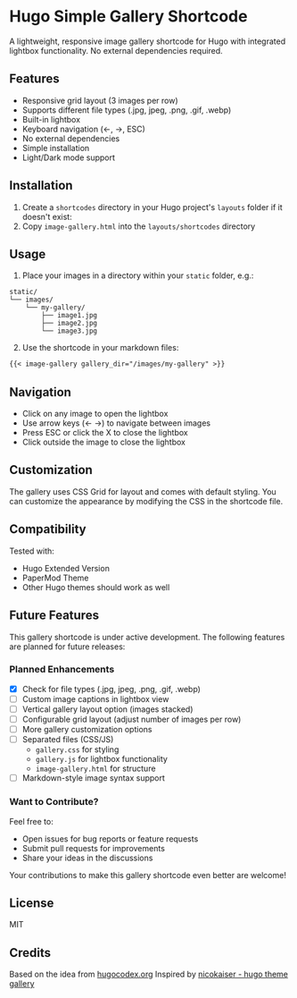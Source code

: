 # Hugo Simple Gallery Shortcode

A lightweight, responsive image gallery shortcode for Hugo with integrated lightbox functionality. No external dependencies required.

## Features
- Responsive grid layout (3 images per row)
- Supports different file types (.jpg, jpeg, .png, .gif, .webp)
- Built-in lightbox
- Keyboard navigation (←, →, ESC)
- No external dependencies
- Simple installation
- Light/Dark mode support

## Installation
1. Create a `shortcodes` directory in your Hugo project's `layouts` folder if it doesn't exist:
2. Copy `image-gallery.html` into the `layouts/shortcodes` directory

## Usage

1. Place your images in a directory within your `static` folder, e.g.:
```
static/
└── images/
    └── my-gallery/
        ├── image1.jpg
        ├── image2.jpg
        └── image3.jpg
```

2. Use the shortcode in your markdown files:
```markdown
{{< image-gallery gallery_dir="/images/my-gallery" >}}
```

## Navigation
- Click on any image to open the lightbox
- Use arrow keys (← →) to navigate between images
- Press ESC or click the X to close the lightbox
- Click outside the image to close the lightbox

## Customization
The gallery uses CSS Grid for layout and comes with default styling. You can customize the appearance by modifying the CSS in the shortcode file.

## Compatibility
Tested with:
- Hugo Extended Version
- PaperMod Theme
- Other Hugo themes should work as well

## Future Features
This gallery shortcode is under active development. The following features are planned for future releases:

### Planned Enhancements
- [x] Check for file types (.jpg, jpeg, .png, .gif, .webp)
- [ ] Custom image captions in lightbox view
- [ ] Vertical gallery layout option (images stacked)
- [ ] Configurable grid layout (adjust number of images per row)
- [ ] More gallery customization options
- [ ] Separated files (CSS/JS)
    - `gallery.css` for styling
    - `gallery.js` for lightbox functionality
    - `image-gallery.html` for structure
- [ ] Markdown-style image syntax support

### Want to Contribute?
Feel free to:
- Open issues for bug reports or feature requests
- Submit pull requests for improvements
- Share your ideas in the discussions

Your contributions to make this gallery shortcode even better are welcome!

## License
MIT

## Credits
Based on the idea from [hugocodex.org](https://hugocodex.org/add-ons/image-gallery/)
Inspired by [nicokaiser - hugo theme gallery](https://github.com/nicokaiser/hugo-theme-gallery)
